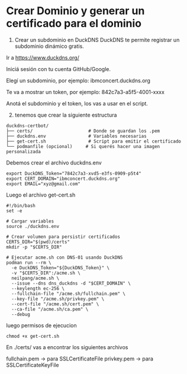 Crear Dominio y generar un certificado para el dominio
=


1. Crear un subdominio en DuckDNS
DuckDNS te permite registrar un subdominio dinámico gratis.

Ir a https://www.duckdns.org/

Iniciá sesión con tu cuenta GitHub/Google.

Elegí un subdominio, por ejemplo: ibmconcert.duckdns.org

Te va a mostrar un token, por ejemplo: 842c7a3-a5f5-4001-xxxx

Anotá el subdominio y el token, los vas a usar en el script.

2. tenemos que crear la siguiente estructura

```   
duckdns-certbot/
├── certs/                     # Donde se guardan los .pem
├── duckdns.env                # Variables necesarias
├── get-cert.sh                # Script para emitir el certificado
└── podmanfile (opcional)     # Si querés hacer una imagen personalizada
```

Debemos crear el archivo duckdns.env

```
export DuckDNS_Token="7842c7a3-xvd5-e3fs-0909-p5t4"
export CERT_DOMAIN="ibmconcert.duckdns.org"
export EMAIL="xyz@gmail.com"

```

Luego el archivo get-cert.sh

```
#!/bin/bash
set -e

# Cargar variables
source ./duckdns.env

# Crear volumen para persistir certificados
CERTS_DIR="$(pwd)/certs"
mkdir -p "$CERTS_DIR"

# Ejecutar acme.sh con DNS-01 usando DuckDNS
podman run --rm \
  -e DuckDNS_Token="${DuckDNS_Token}" \
  -v "$CERTS_DIR":/acme.sh \
  neilpang/acme.sh \
  --issue --dns dns_duckdns -d "$CERT_DOMAIN" \
  --keylength ec-256 \
  --fullchain-file "/acme.sh/fullchain.pem" \
  --key-file "/acme.sh/privkey.pem" \
  --cert-file "/acme.sh/cert.pem" \
  --ca-file "/acme.sh/ca.pem" \
  --debug

```

luego permisos de ejecucion

```
chmod +x get-cert.sh
```

En ./certs/ vas a encontrar los siguientes archivos

fullchain.pem → para SSLCertificateFile
privkey.pem → para SSLCertificateKeyFile




